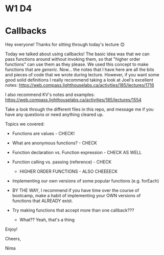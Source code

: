 # W1 D4

# Callbacks

Hey everyone! Thanks for sitting through today's lecture 😊

Today we talked about using callbacks! The basic idea was that we can pass functions around without invoking them, so that "higher order functions" can use them as they please. We used this concept to make functions that are *generic*. Now... the notes that I have here are all the bits and pieces of code that we wrote during lecture. However, if you want some good solid definitions I really recommend taking a look at Joel's excellent notes: https://web.compass.lighthouselabs.ca/activities/185/lectures/1716

I also recommend KV's notes and examples: https://web.compass.lighthouselabs.ca/activities/185/lectures/1554

Take a look through the different files in this repo, and message me if you have any questions or need anything cleared up.

Topics we covered:

- Functions are values - CHECK!
- What are anonymous functions? - CHECK
- Function declaration vs. Function expression - CHECK AS WELL
- Function calling vs. passing (reference) - CHECK
  - HIGHER ORDER FUNCTIONS - ALSO CHEEEECK

- Implementing our own versions of some popular functions (e.g. forEach)

- BY THE WAY, I recommend if you have time over the course of bootcamp, make a habit of implementing your OWN versions of functions that ALREADY exist.


- Try making functions that accept more than one callback???
  - What?? Yeah, that's a thing

Enjoy!

Cheers,

Nima